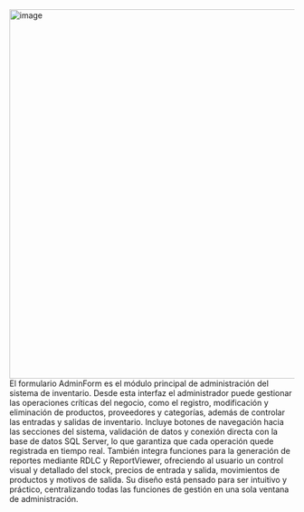 <img width="1171" height="652" alt="image" src="https://github.com/user-attachments/assets/c0d521da-985e-4565-8228-62170b8eda1b" />
El formulario AdminForm es el módulo principal de administración del sistema de inventario. Desde esta interfaz el administrador puede gestionar las operaciones críticas del negocio, como el registro, modificación y eliminación de productos, proveedores y categorías, además de controlar las entradas y salidas de inventario. Incluye botones de navegación hacia las secciones del sistema, validación de datos y conexión directa con la base de datos SQL Server, lo que garantiza que cada operación quede registrada en tiempo real. También integra funciones para la generación de reportes mediante RDLC y ReportViewer, ofreciendo al usuario un control visual y detallado del stock, precios de entrada y salida, movimientos de productos y motivos de salida. Su diseño está pensado para ser intuitivo y práctico, centralizando todas las funciones de gestión en una sola ventana de administración.
